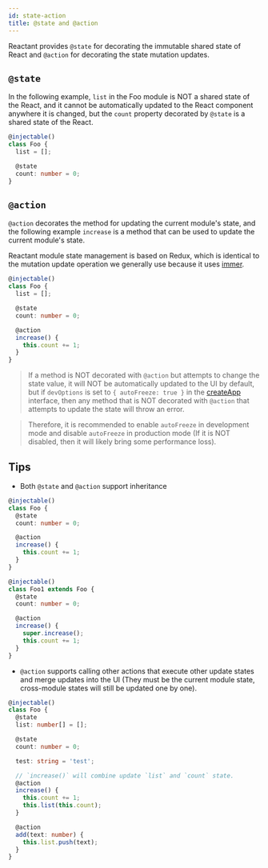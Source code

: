 ```yaml
---
id: state-action
title: @state and @action
---
```


Reactant provides `@state` for decorating the immutable shared state of React and `@action` for decorating the state mutation updates.

## `@state`

In the following example, `list` in the Foo module is NOT a shared state of the React, and it cannot be automatically updated to the React component anywhere it is changed, but the `count` property decorated by `@state` is a shared state of the React.

```ts
@injectable()
class Foo {
  list = [];

  @state
  count: number = 0;
}
```

## `@action`

`@action` decorates the method for updating the current module's state, and the following example `increase` is a method that can be used to update the current module's state.

Reactant module state management is based on Redux, which is identical to the mutation update operation we generally use because it uses [immer](https://github.com/immerjs/immer).

```ts
@injectable()
class Foo {
  list = [];

  @state
  count: number = 0;

  @action
  increase() {
    this.count += 1;
  }
}
```

> If a method is NOT decorated with `@action` but attempts to change the state value, it will NOT be automatically updated to the UI by default, but if `devOptions` is set to `{ autoFreeze: true }` in the [createApp](api/reactant/modules/_createapp_) interface, then any method that is NOT decorated with `@action` that attempts to update the state will throw an error.

> Therefore, it is recommended to enable `autoFreeze` in development mode and disable `autoFreeze` in production mode (If it is NOT disabled, then it will likely bring some performance loss).

## Tips

* Both `@state` and `@action` support inheritance

```ts
@injectable()
class Foo {
  @state
  count: number = 0;

  @action
  increase() {
    this.count += 1;
  }
}

@injectable()
class Foo1 extends Foo {
  @state
  count: number = 0;

  @action
  increase() {
    super.increase();
    this.count += 1;
  }
}
```

* `@action` supports calling other actions that execute other update states and merge updates into the UI (They must be the current module state, cross-module states will still be updated one by one).

```ts
@injectable()
class Foo {
  @state
  list: number[] = [];

  @state
  count: number = 0;

  test: string = 'test';

  // `increase()` will combine update `list` and `count` state.
  @action
  increase() {
    this.count += 1;
    this.list(this.count);
  }

  @action
  add(text: number) {
    this.list.push(text);
  }
}
```
